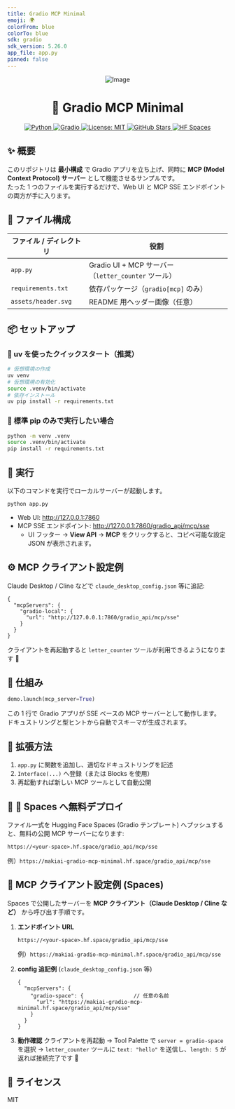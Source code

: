 ```yaml
---
title: Gradio MCP Minimal
emoji: 🌍
colorFrom: blue
colorTo: blue
sdk: gradio
sdk_version: 5.26.0
app_file: app.py
pinned: false
---
```


<div align="center">

![Image](https://github.com/user-attachments/assets/89233e89-d2e4-4e29-b1b8-fc5c90a7e4b2)


# 🚀 **Gradio MCP Minimal**

<p align="center">
  <a href="https://www.python.org">
    <img alt="Python" src="https://img.shields.io/badge/Python-3.12-blue?logo=python&logoColor=white">
  </a>
  <a href="https://www.gradio.app">
    <img alt="Gradio" src="https://img.shields.io/badge/Gradio-5.26.0-orange?logo=gradio">
  </a>
  <a href="https://github.com/makiai/gradio-mcp-minimal/blob/main/LICENSE">
    <img alt="License: MIT" src="https://img.shields.io/badge/License-MIT-green">
  </a>
  <a href="https://github.com/makiai/gradio-mcp-minimal/stargazers">
    <img alt="GitHub Stars" src="https://img.shields.io/github/stars/makiai/gradio-mcp-minimal?style=social">
  </a>
<a href="https://huggingface.co/spaces/MakiAi/gradio-mcp-minimal">
    <img alt="HF Spaces" src="https://img.shields.io/badge/Spaces-Live%20Demo-blueviolet?logo=huggingface&logoColor=white">
  </a>
</p>
</div>

## ✨ 概要
このリポジトリは **最小構成** で Gradio アプリを立ち上げ、同時に **MCP (Model Context Protocol) サーバー** として機能させるサンプルです。  
たった 1 つのファイルを実行するだけで、Web UI と MCP SSE エンドポイントの両方が手に入ります。

## 📄 ファイル構成
| ファイル / ディレクトリ | 役割 |
|------------------------|------|
| `app.py`               | Gradio UI + MCP サーバー（`letter_counter` ツール） |
| `requirements.txt`     | 依存パッケージ（`gradio[mcp]` のみ） |
| `assets/header.svg`    | README 用ヘッダー画像（任意） |

## 📦 セットアップ

### 🚀 uv を使ったクイックスタート（推奨）

```bash
# 仮想環境の作成
uv venv
# 仮想環境の有効化
source .venv/bin/activate
# 依存インストール
uv pip install -r requirements.txt
```

### 🐍 標準 pip のみで実行したい場合

```bash
python -m venv .venv
source .venv/bin/activate
pip install -r requirements.txt
```

## 🚀 実行
以下のコマンドを実行でローカルサーバーが起動します。
```bash
python app.py
```

- Web UI: <http://127.0.0.1:7860>  
- MCP SSE エンドポイント: <http://127.0.0.1:7860/gradio_api/mcp/sse>  
  - UI フッター → **View API** → **MCP** をクリックすると、コピペ可能な設定 JSON が表示されます。

## ⚙️ MCP クライアント設定例
Claude Desktop / Cline などで `claude_desktop_config.json` 等に追記:
```jsonc
{
  "mcpServers": {
    "gradio-local": {
      "url": "http://127.0.0.1:7860/gradio_api/mcp/sse"
    }
  }
}
```
クライアントを再起動すると `letter_counter` ツールが利用できるようになります 🎉

## 🔧 仕組み
```python
demo.launch(mcp_server=True)
```
この 1 行で Gradio アプリが SSE ベースの MCP サーバーとして動作します。  
ドキュストリングと型ヒントから自動でスキーマが生成されます。

## 🌠 拡張方法
1. `app.py` に関数を追加し、適切なドキュストリングを記述  
2. `Interface(...)` へ登録（または Blocks を使用）  
3. 再起動すれば新しい MCP ツールとして自動公開

## 🛫 🤗 Spaces へ無料デプロイ
ファイル一式を Hugging Face Spaces (Gradio テンプレート) へプッシュすると、無料の公開 MCP サーバーになります:
```
https://<your-space>.hf.space/gradio_api/mcp/sse
```
例）`https://makiai-gradio-mcp-minimal.hf.space/gradio_api/mcp/sse`

## 🔗 MCP クライアント設定例 (Spaces)

Spaces で公開したサーバーを **MCP クライアント（Claude Desktop / Cline など）** から呼び出す手順です。

1. **エンドポイント URL**
   ```
   https://<your-space>.hf.space/gradio_api/mcp/sse
   ```
   例）`https://makiai-gradio-mcp-minimal.hf.space/gradio_api/mcp/sse`

2. **config 追記例** (`claude_desktop_config.json` 等)
   ```jsonc
   {
     "mcpServers": {
       "gradio-space": {                // 任意の名前
         "url": "https://makiai-gradio-mcp-minimal.hf.space/gradio_api/mcp/sse"
       }
     }
   }
   ```

3. **動作確認**
   クライアントを再起動 → Tool Palette で `server = gradio-space` を選択 →
   `letter_counter` ツールに `text: "hello"` を送信し、`length: 5` が返れば接続完了です 🎉

## 📝 ライセンス
MIT
